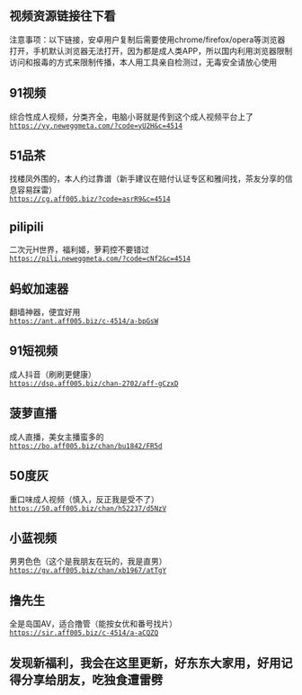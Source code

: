 ## 视频资源链接往下看
注意事项：以下链接，安卓用户复制后需要使用chrome/firefox/opera等浏览器打开，手机默认浏览器无法打开，因为都是成人类APP，所以国内利用浏览器限制访问和报毒的方式来限制传播，本人用工具亲自检测过，无毒安全请放心使用  

## 91视频
综合性成人视频，分类齐全，电脑小哥就是传到这个成人视频平台上了   
[`https://yy.neweggmeta.com/?code=yU2H&c=4514`](https://yy.neweggmeta.com/?code=yU2H&c=4514)
## 51品茶
找楼凤外围的，本人约过靠谱（新手建议在赔付认证专区和雅间找，茶友分享的信息容易踩雷）  
[`https://cg.aff005.biz/?code=asrR9&c=4514`](https://cg.aff005.biz/?code=asrR9&c=4514)
## pilipili
二次元H世界，福利姬，萝莉控不要错过  
[`https://pili.neweggmeta.com/?code=cNf2&c=4514`](https://pili.neweggmeta.com/?code=cNf2&c=4514)
## 蚂蚁加速器
翻墙神器，便宜好用  
[`https://ant.aff005.biz/c-4514/a-bpGsW`](https://ant.aff005.biz/c-4514/a-bpGsW)
## 91短视频
成人抖音（刷刷更健康）  
[`https://dsp.aff005.biz/chan-2702/aff-gCzxD`](https://dsp.aff005.biz/chan-2702/aff-gCzxD)
## 菠萝直播
成人直播，美女主播蛮多的  
[`https://bo.aff005.biz/chan/bu1842/FR5d`](https://bo.aff005.biz/chan/bu1842/FR5d)
## 50度灰
重口味成人视频（慎入，反正我是受不了）  
[`https://50.aff005.biz/chan/h52237/d5NzV`](https://50.aff005.biz/chan/h52237/d5NzV)
## 小蓝视频
男男色色（这个是我朋友在玩的，我是直男）  
[`https://gv.aff005.biz/chan/xb1967/atTgY`](https://gv.aff005.biz/chan/xb1967/atTgY)
## 撸先生
全是岛国AV，适合撸管（能按女优和番号找片）  
[`https://sir.aff005.biz/c-4514/a-aCQZQ`](https://sir.aff005.biz/c-4514/a-aCQZQ)
## 发现新福利，我会在这里更新，好东东大家用，好用记得分享给朋友，吃独食遭雷劈